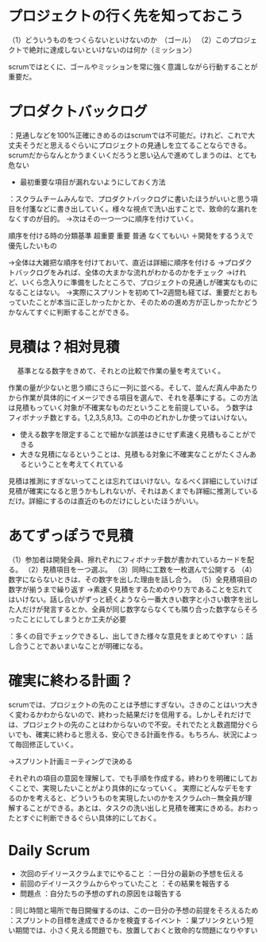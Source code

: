 # プロジェクトの行く先を知っておこう

（1）どういうものをつくらないといけないのか　（ゴール）
（2）このプロジェクトで絶対に達成しないといけないのは何か（ミッション）

scrumではとくに、ゴールやミッションを常に強く意識しながら行動することが重要だ。　

# プロダクトバックログ

：見通しなどを100%正確にきめるのはscrumでは不可能だ。けれど、これで大丈夫そうだと思えるぐらいにプロジェクトの見通しを立てることならできる。scrumだからなんとかうまくいくだろうと思い込んで進めてしまうのは、とても危ない 

- 最初重要な項目が漏れないようにしておく方法

：スクラムチームみんなで、プロダクトバックログに書いたほうがいいと思う項目を付箋などに書き出していく。様々な視点で洗い出すことで、致命的な漏れをなくすのが目的。
→次はその一つ一つに順序を付けていく。

順序を付ける時の分類基準
超重要
重要
普通
なくてもいい
＋開発をするうえで優先したいもの 

→全体は大雑把な順序を付けておいて、直近は詳細に順序を付ける 
→プロダクトバックログをみれば、全体の大まかな流れがわかるのかをチェック 
→けれど、いくら念入りに準備をしたところで、プロジェクトの見通しが確実なものになることはない。 
→実際にスプリントを初めて1~2週間も経てば、重要だとおもっていたことが本当に正しかったかとか、そのための進め方が正しかったかどうかなんてすぐに判断することができる。 
　
# 見積は？相対見積
　
基準となる数字をきめて、それとの比較で作業の量を考えていく。

作業の量が少ないと思う順にさらに一列に並べる。そして、並んだ真ん中あたりから作業が具体的にイメージできる項目を選んで、それを基準にする。この方法は見積もっていく対象が不確実なものだということを前提している。
う数字はフィボナッチ数とする。1,2,3,5,8,13。この中のどれかしか使ってはいけない。

- 使える数字を限定することで細かな誤差はきにせず素速く見積もることができる
- 大きな見積になるということは、見積もる対象に不確実なことがたくさんあるということを考えてくれている

見積は推測にすぎないってことは忘れてはいけない。なるべく詳細にしていけば見積が確実になると思うかもしれないが、それはあくまでも詳細に推測しているだけ。詳細にするのは直近のものだけにしといたほうがいい。 

# あてずっぽうで見積

（1）参加者は開発全員、擦れぞれにフィボナッチ数が書かれているカードを配る。
（2）見積項目を一つ選ぶ。
（3）同時に工数を一枚選んで公開する
（4）数字にならないときは、その数字を出した理由を話し合う。
（5）全見積項目の数字が揃うまで繰り返す
→素速く見積をするためのやり方であることを忘れてはいけない。話し合いがずっと続くようなら一番大きい数字と小さい数字を出した人だけが発言するとか、全員が同じ数字ならなくても隣り合った数字ならそろったことにしてしまうとか工夫が必要 

：多くの目でチェックできるし、出してきた様々な意見をまとめてやすい
：話し合うことであいまいなことが明確になる。

# 確実に終わる計画？

scrumでは、プロジェクトの先のことは予想にすぎない。さきのことはいつ大きく変わるかわからないので、終わった結果だけを信用する。しかしそれだけでは、プロジェクトの先のことはわからないので不安。それでたとえ数週間分ぐらいでも、確実に終わると思える、安心できる計画を作る。もちろん、状況によって毎回修正していく。 

→スプリント計画ミーティングで決める 

それぞれの項目の意図を理解して、でも手順を作成する。終わりを明確にしておくことで、実現したいことがより具体的になっていく。
実際にどんなデモをするのかを考えると、どういうものを実現したいのかをスクラムch－無全員が理解することができる。あとは、タスクの洗い出しと見積を確実にきめる。おわったとすぐに判断できるぐらい具体的にしておく。

# Daily Scrum


- 次回のデイリースクラムまでにやること
：一日分の最新の予想を伝える
- 前回のデイリースクラムからやっていたこと
：その結果を報告する
- 問題点
：自分たちの予想のずれの原因をほ報告する

：同じ時間と場所で毎日開催するのは、この一日分の予想の前提をそろえるため
：スプリントの目標を達成できるかを検査するイベント
：巣プリンタという短い期間では、小さく見える問題でも、放置しておくと致命的な問題になりやすい
